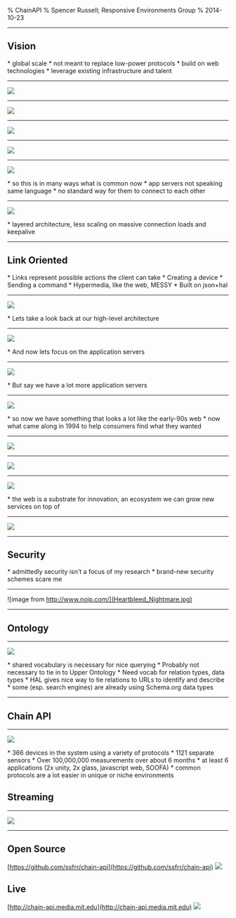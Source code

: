 % ChainAPI
% Spencer Russell; Responsive Environments Group
% 2014-10-23

---

## Vision
<div class="notes">
* global scale
* not meant to replace low-power protocols
* build on web technologies
* leverage existing infrastructure and talent
</div>

---

![](vision_1.svg)

---

![](vision_2.svg)

---

![](vision_3.svg)

---

![](vision_4.svg)

---

![](vision_5.svg)
<div class="notes">
* so this is in many ways what is common now
* app servers not speaking same language
* no standard way for them to connect to each other
</div>

---

![](vision_6.svg)
<div class="notes">
* layered architecture, less scaling on massive connection loads and keepalive
</div>

---

Link Oriented
-------------

<div class="notes">
* Links represent possible actions the client can take
    * Creating a device
    * Sending a command
* Hypermedia, like the web, MESSY
* Built on json+hal
</div>

---

![](resource_relations.svg)
<div class="notes">
* Lets take a look back at our high-level architecture
</div>

---

![](vision_6.svg)
<div class="notes">
* And now lets focus on the application servers
</div>

---

![](search_1.svg)
<div class="notes">
* But say we have a lot more application servers
</div>

---

![](search_2.svg)
<div class="notes">
* so now we have something that looks a lot like the early-90s web
* now what came along in 1994 to help consumers find what they wanted
</div>

---

![](search_3.svg)

---

![](search_4.svg)

---

![](search_5.svg)
<div class="notes">
* the web is a substrate for innovation, an ecosystem we can grow new services
  on top of
</div>

---

![](search_6.svg)

---

Security
--------

<div class="notes">
* admittedly security isn't a focus of my research
* brand-new security schemes scare me
</div>

---

![image from http://www.noip.com/](Heartbleed_Nightmare.jpg)

---

Ontology
--------

---

![](resource_relations.svg)

<div class="notes">
* shared vocabulary is necessary for nice querying
* Probably not necessary to tie in to Upper Ontology
* Need vocab for relation types, data types
* HAL gives nice way to tie relations to URLs to identify and describe
* some (esp. search engines) are already using Schema.org data types
</div>

---

## Chain API

---

![](scope2.svg)

<div class="notes">
* 366 devices in the system using a variety of protocols
* 1121 separate sensors
* Over 100,000,000 measurements over about 6 months
* at least 6 applications (2x unity, 2x glass, javascript web, SOOFA)
* common protocols are a lot easier in unique or niche environments
</div>


Streaming
---------

---

![](streaming.svg)

---

Open Source
-----------

[https://github.com/ssfrr/chain-api](https://github.com/ssfrr/chain-api)
![](github_screen.png)

Live
----

[http://chain-api.media.mit.edu](http://chain-api.media.mit.edu)
![](chain_screen.png)
